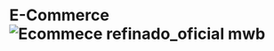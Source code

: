 # E-Commerce![Ecommece refinado_oficial mwb](https://github.com/RubemCoutinho/E-Commerce/assets/132609817/f2bae764-04a2-406e-b974-eed5cf935122)
